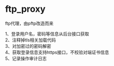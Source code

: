 # ftp_proxy
ftp代理，由pftp改造而来

1、登录用户名，密码等信息从后台接口获取<br />
2、注释掉tls相关加载代码<br />
3、对加密过的密码解密<br />
4、获取登录信息支持https接口，不校验对端证书信息<br />
5、记录操作审计日志<br />
